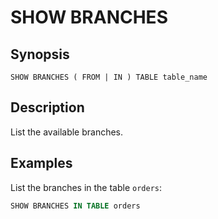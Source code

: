 # SHOW BRANCHES

## Synopsis

```text
SHOW BRANCHES ( FROM | IN ) TABLE table_name
```

## Description

List the available branches.

## Examples

List the branches in the table `orders`:

```sql
SHOW BRANCHES IN TABLE orders
```
